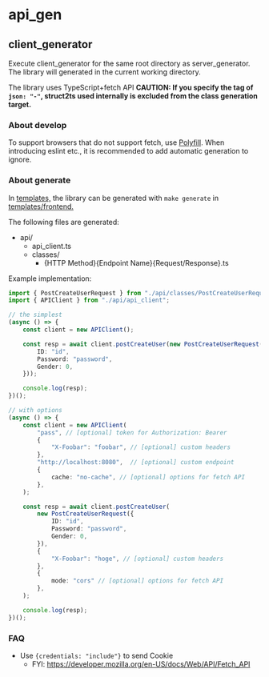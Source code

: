 # api_gen
## client_generator

Execute client_generator for the same root directory as server_generator.
The library will generated in the current working directory.

The library uses TypeScript+fetch API
**CAUTION: If you specify the tag of `json: "-"`, struct2ts used internally is excluded from the class generation target.**

### About develop

To support browsers that do not support fetch, use [Polyfill](https://github.com/github/fetch).
When introducing eslint etc., it is recommended to add automatic generation to ignore.

### About generate

In [templates,](../templates) the library can be generated with `make generate` in [templates/frontend.](../templates/frontend)

The following files are generated:
- api/
    - api_client.ts
    - classes/
        - {HTTP Method}{Endpoint Name}{Request/Response}.ts


Example implementation:
```typescript
import { PostCreateUserRequest } from "./api/classes/PostCreateUserRequest";
import { APIClient } from "./api/api_client";

// the simplest
(async () => {
    const client = new APIClient();

    const resp = await client.postCreateUser(new PostCreateUserRequest({
        ID: "id",
        Password: "password",
        Gender: 0,
    }));

    console.log(resp);
})();

// with options
(async () => {
    const client = new APIClient(
        "pass", // [optional] token for Authorization: Bearer
        {
            "X-Foobar": "foobar", // [optional] custom headers
        },
        "http://localhost:8080",  // [optional] custom endpoint
        {
            cache: "no-cache", // [optional] options for fetch API
        },
    );

    const resp = await client.postCreateUser(
        new PostCreateUserRequest({
            ID: "id",
            Password: "password",
            Gender: 0,
        }),
        {
            "X-Foobar": "hoge", // [optional] custom headers
        },
        {
            mode: "cors" // [optional] options for fetch API 
        },
    );

    console.log(resp);
})();
```

### FAQ
- Use `{credentials: "include"}` to send Cookie
    - FYI: https://developer.mozilla.org/en-US/docs/Web/API/Fetch_API
